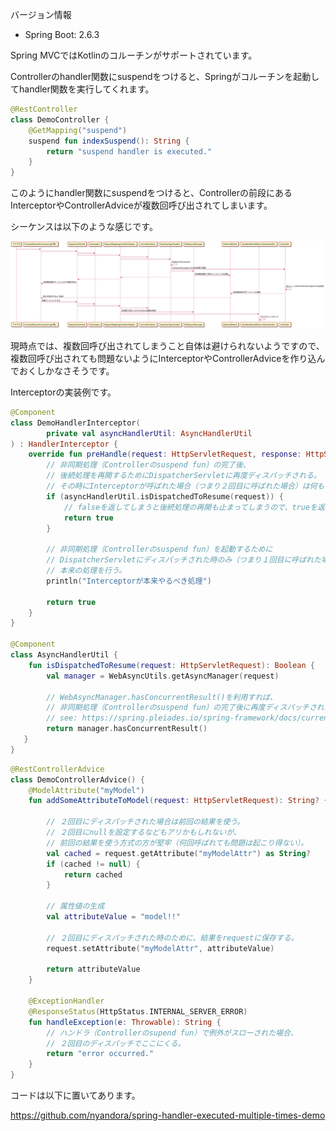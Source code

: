 バージョン情報

* Spring Boot: 2.6.3

Spring MVCではKotlinのコルーチンがサポートされています。

Controllerのhandler関数にsuspendをつけると、Springがコルーチンを起動してhandler関数を実行してくれます。

```kotlin
@RestController
class DemoController {
    @GetMapping("suspend")
    suspend fun indexSuspend(): String {
        return "suspend handler is executed."
    }
}
```

このようにhandler関数にsuspendをつけると、Controllerの前段にあるInterceptorやControllerAdviceが複数回呼び出されてしまいます。

シーケンスは以下のような感じです。

![](https://raw.githubusercontent.com/nyandora/universal-static-resources/main/seq.svg)

現時点では、複数回呼び出されてしまうこと自体は避けられないようですので、複数回呼び出されても問題ないようにInterceptorやControllerAdviceを作り込んでおくしかなさそうです。

Interceptorの実装例です。

```kotlin
@Component
class DemoHandlerInterceptor(
        private val asyncHandlerUtil: AsyncHandlerUtil
) : HandlerInterceptor {
    override fun preHandle(request: HttpServletRequest, response: HttpServletResponse, handler: Any): Boolean {
        // 非同期処理（Controllerのsuspend fun）の完了後、
        // 後続処理を再開するためにDispatcherServletに再度ディスパッチされる。
        // その時にInterceptorが呼ばれた場合（つまり２回目に呼ばれた場合）は何もしない。
        if (asyncHandlerUtil.isDispatchedToResume(request)) {
            // falseを返してしまうと後続処理の再開も止まってしまうので、trueを返す必要あり。
            return true
        }

        // 非同期処理（Controllerのsuspend fun）を起動するために
        // DispatcherServletにディスパッチされた時のみ（つまり１回目に呼ばれた場合のみ）、
        // 本来の処理を行う。
        println("Interceptorが本来やるべき処理")

        return true
    }
}

@Component
class AsyncHandlerUtil {
    fun isDispatchedToResume(request: HttpServletRequest): Boolean {
        val manager = WebAsyncUtils.getAsyncManager(request)

        // WebAsyncManager.hasConcurrentResult()を利用すれば、
        // 非同期処理（Controllerのsuspend fun）の完了後に再度ディスパッチされたのかどうかを判定できる。
        // see: https://spring.pleiades.io/spring-framework/docs/current/javadoc-api/org/springframework/web/context/request/async/WebAsyncManager.html
        return manager.hasConcurrentResult()
   }
}
```

```kotlin
@RestControllerAdvice
class DemoControllerAdvice() {
    @ModelAttribute("myModel")
    fun addSomeAttributeToModel(request: HttpServletRequest): String? {

        // ２回目にディスパッチされた場合は前回の結果を使う。
        // ２回目にnullを設定するなどもアリかもしれないが、
        // 前回の結果を使う方式の方が堅牢（何回呼ばれても問題は起こり得ない）。
        val cached = request.getAttribute("myModelAttr") as String?
        if (cached != null) {
            return cached
        }

        // 属性値の生成
        val attributeValue = "model!!"

        // ２回目にディスパッチされた時のために、結果をrequestに保存する。
        request.setAttribute("myModelAttr", attributeValue)

        return attributeValue
    }

    @ExceptionHandler
    @ResponseStatus(HttpStatus.INTERNAL_SERVER_ERROR)
    fun handleException(e: Throwable): String {
        // ハンドラ（Controllerのsupend fun）で例外がスローされた場合、
        // ２回目のディスパッチでここにくる。
        return "error occurred."
    }
}
```

コードは以下に置いてあります。

https://github.com/nyandora/spring-handler-executed-multiple-times-demo
